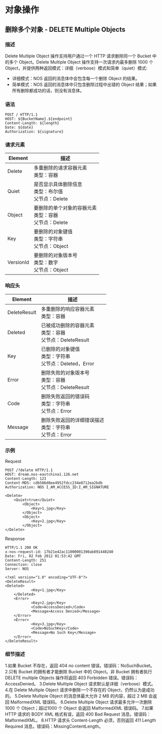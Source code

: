 # 对象操作

## 删除多个对象 - DELETE Multiple Objects

### 描述
Delete Multiple Object 操作支持用户通过一个 HTTP 请求删除同一个 Bucket 中的多个 Object。Delete Multiple Object 操作支持一次请求内最多删除 1000 个 Object，并提供两种返回模式：详细（verbose）模式和简单（quiet）模式:

* 详细模式：NOS 返回的消息体中会包含每一个删除 Object 的结果。
* 简单模式：NOS 返回的消息体中只包含删除过程中出错的 Object 结果；如果所有删除都成功的话，则没有消息体。

### 语法

    POST / HTTP/1.1
    HOST: ${BucketName}.${endpoint}
    Content-Length: ${length}
    Date: ${date}
    Authorization: ${signature}

### 请求元素
|  Element  |                            描述                            |
|-----------|------------------------------------------------------------|
| Delete    | 多重删除的请求容器元素<br>类型：容器                       |
| Quiet     | 是否显示具体删除信息<br>类型：布尔值<br>父节点：Delete     |
| Object    | 要删除的单个对象的容器元素<br>类型：容器<br>父节点：Delete |
| Key       | 要删除的对象键值<br>类型：字符串<br>父节点：Object         |
| VersionId | 要删除的对象版本号<br>类型：数字<br>父节点：Object         |

### 响应头
|   Element    |                             描述                             |
|--------------|--------------------------------------------------------------|
| DeleteResult | 多重删除的响应容器元素<br>类型：容器                         |
| Deleted      | 已被成功删除的容器元素<br>类型：容器<br>父节点：DeleteResult |
| Key          | 已删除的对象键值<br>类型：字符串<br>父节点：Deleted，Error   |
| Error        | 删除失败的对象版本号<br>类型：容器<br>父节点：DeleteResult   |
| Code         | 删除失败返回的错误码<br>类型：字符串<br>父节点：Error        |
| Message      | 删除失败返回的详细错误描述<br>类型：字符串<br>父节点：Error  |

### 示例
Request

    POST /?delete HTTP/1.1
    HOST: dream.nos-eastchina1.126.net
    Content-Length: 123
    Content-MD5: cdb586d8ee4952fdcc234e8712ea2bdb
    Authorization: NOS I_AM_ACCESS_ID:I_AM_SIGNATURE
    
    <Delete>
        <Quiet>true</Quiet>
            <Object>
                <Key>1.jpg</Key>
            </Object>
            <Object>
                <Key>2.jpg</Key>
            </Object>
    </Delete>

Response

    HTTP/1.1 200 OK
    x-nos-request-id: 17b21e42ac11000001390ab891440240
    Date: Fri, 02 Feb 2012 01:53:42 GMT
    Content-Length: 251
    Connection: close
    Server: NOS
    
    <?xml version="1.0" encoding="UTF-8"?>
    <DeleteResult>
    <Deleted>
                <Key>1.jpg</Key>
        </Deleted>
        <Error>
                <Key>2.jpg</Key>
                <Code>AccessDenied</Code>
                <Message>Access Denied</Message>
        </Error>
        <Error>
                <Key>3.jpg</Key>
                <Code>NoSuchKey</Code>
                <Message>No Such Key</Message>
        </Error>
    </DeleteResult>

### 细节描述

1.如果 Bucket 不存在，返回 404 no content 错误。错误码：NoSuchBucket。
2.只有 Bucket 的拥有者才能删除 Bucket 中的 Object。非 Bucket 拥有者执行 DELETE multiple Objects 操作将返回 403 Forbidden 错误。错误码：AccessDenied。
3.Delete Multiple Object 请求默认是详细（verbose）模式。
4.在 Delete Multiple Object 请求中删除一个不存在的 Object，仍然认为是成功的。
5.Delete Multiple Object 的消息体最大允许 2 MB 的内容，超过 2 MB 会返回 MalformedXML 错误码。
6.Delete Multiple Object 请求最多允许一次删除 1000 个 Object；超过1000 个 Object 会返回 MalformedXML 错误码。
7.如果 HTTP 请求的 BODY XML 格式有误，返回 400 Bad Request 消息。错误码：MalformedXML。
8.HTTP 请求头 Content-Length 必须，否则返回 411 Length Required 消息。错误码：MissingContentLength。